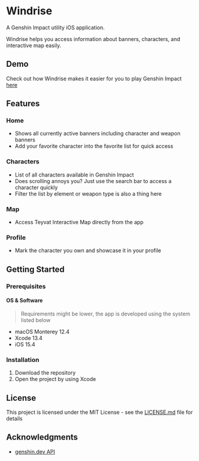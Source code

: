 # Windrise
A Genshin Impact utility iOS application.

Windrise helps you access information about banners, characters, and interactive map easily.

## Demo
Check out how Windrise makes it easier for you to play Genshin Impact [here](https://universitasciputra-my.sharepoint.com/:v:/g/personal/bryan001_student_ciputra_ac_id/EUNlfONuN5hBlVwiufFfSRwB4YPuDpQF07U7r9C4PKYRBg?e=ArktiB)
 
## Features

### Home
- Shows all currently active banners including character and weapon banners
- Add your favorite character into the favorite list for quick access

### Characters
- List of all characters available in Genshin Impact
- Does scrolling annoys you? Just use the search bar to access a character quickly
- Filter the list by element or weapon type is also a thing here

### Map
- Access Teyvat Interactive Map directly from the app

### Profile
- Mark the character you own and showcase it in your profile

## Getting Started

### Prerequisites

#### OS & Software
> Requirements might be lower, the app is developed using the system listed below
* macOS Monterey 12.4
* Xcode 13.4
* iOS 15.4

### Installation

1. Download the repository
2. Open the project by using Xcode

## License

This project is licensed under the MIT License - see the [LICENSE.md](https://github.com/bryanless/Windrise-Swift/blob/main/LICENSE.md) file for details

## Acknowledgments

* [genshin.dev API](https://github.com/genshindev/api)
